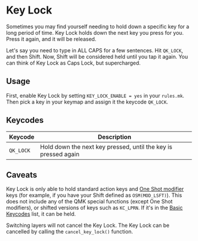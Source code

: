 # Key Lock

Sometimes you may find yourself needing to hold down a specific key for a long period of time. Key Lock holds down the next key you press for you. Press it again, and it will be released.

Let's say you need to type in ALL CAPS for a few sentences. Hit `QK_LOCK`, and then Shift. Now, Shift will be considered held until you tap it again. You can think of Key Lock as Caps Lock, but supercharged.

## Usage

First, enable Key Lock by setting `KEY_LOCK_ENABLE = yes` in your `rules.mk`. Then pick a key in your keymap and assign it the keycode `QK_LOCK`.

## Keycodes

|Keycode  |Description                                                   |
|---------|--------------------------------------------------------------|
|`QK_LOCK`|Hold down the next key pressed, until the key is pressed again|

## Caveats

Key Lock is only able to hold standard action keys and [One Shot modifier](one_shot_keys) keys (for example, if you have your Shift defined as `OSM(MOD_LSFT)`).
This does not include any of the QMK special functions (except One Shot modifiers), or shifted versions of keys such as `KC_LPRN`. If it's in the [Basic Keycodes](keycodes_basic) list, it can be held.

Switching layers will not cancel the Key Lock. The Key Lock can be cancelled by calling the `cancel_key_lock()` function.

